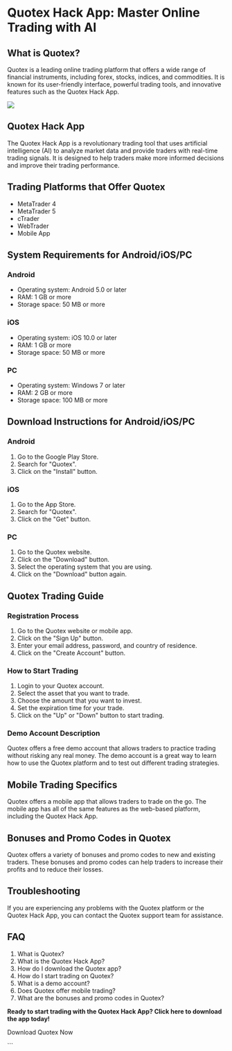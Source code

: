 # Quotex Hack App: Master Online Trading with AI

## What is Quotex?

Quotex is a leading online trading platform that offers a wide range of
financial instruments, including forex, stocks, indices, and
commodities. It is known for its user-friendly interface, powerful
trading tools, and innovative features such as the Quotex Hack App.

[![](https://static.quotex.io/files/1_en/300_250.jpg)](https://traff.sbs/brokerqxsignupf)

## Quotex Hack App

The Quotex Hack App is a revolutionary trading tool that uses artificial
intelligence (AI) to analyze market data and provide traders with
real-time trading signals. It is designed to help traders make more
informed decisions and improve their trading performance.

## Trading Platforms that Offer Quotex

-   MetaTrader 4
-   MetaTrader 5
-   cTrader
-   WebTrader
-   Mobile App

## System Requirements for Android/iOS/PC

### Android

-   Operating system: Android 5.0 or later
-   RAM: 1 GB or more
-   Storage space: 50 MB or more

### iOS

-   Operating system: iOS 10.0 or later
-   RAM: 1 GB or more
-   Storage space: 50 MB or more

### PC

-   Operating system: Windows 7 or later
-   RAM: 2 GB or more
-   Storage space: 100 MB or more

## Download Instructions for Android/iOS/PC

### Android

1.  Go to the Google Play Store.
2.  Search for "Quotex".
3.  Click on the "Install" button.

### iOS

1.  Go to the App Store.
2.  Search for "Quotex".
3.  Click on the "Get" button.

### PC

1.  Go to the Quotex website.
2.  Click on the "Download" button.
3.  Select the operating system that you are using.
4.  Click on the "Download" button again.

## Quotex Trading Guide

### Registration Process

1.  Go to the Quotex website or mobile app.
2.  Click on the "Sign Up" button.
3.  Enter your email address, password, and country of residence.
4.  Click on the "Create Account" button.

### How to Start Trading

1.  Login to your Quotex account.
2.  Select the asset that you want to trade.
3.  Choose the amount that you want to invest.
4.  Set the expiration time for your trade.
5.  Click on the "Up" or "Down" button to start trading.

### Demo Account Description

Quotex offers a free demo account that allows traders to practice
trading without risking any real money. The demo account is a great way
to learn how to use the Quotex platform and to test out different
trading strategies.

## Mobile Trading Specifics

Quotex offers a mobile app that allows traders to trade on the go. The
mobile app has all of the same features as the web-based platform,
including the Quotex Hack App.

## Bonuses and Promo Codes in Quotex

Quotex offers a variety of bonuses and promo codes to new and existing
traders. These bonuses and promo codes can help traders to increase
their profits and to reduce their losses.

## Troubleshooting

If you are experiencing any problems with the Quotex platform or the
Quotex Hack App, you can contact the Quotex support team for assistance.

## FAQ

1.  What is Quotex?
2.  What is the Quotex Hack App?
3.  How do I download the Quotex app?
4.  How do I start trading on Quotex?
5.  What is a demo account?
6.  Does Quotex offer mobile trading?
7.  What are the bonuses and promo codes in Quotex?

**Ready to start trading with the Quotex Hack App? Click here to
download the app today!**

Download Quotex Now

\`\`\`


